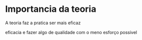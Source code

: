 # Importancia da teoria

A teoria faz a pratica ser mais eficaz

eficacia e fazer algo de qualidade  com o meno esforço possivel


